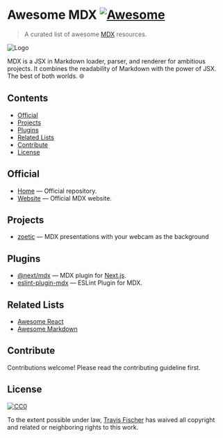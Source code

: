 # Awesome MDX [![Awesome](https://awesome.re/badge.svg)](https://awesome.re)

> A curated list of awesome [MDX](https://github.com/mdx-js/mdx) resources.

![Logo](./.github/repo.png)

MDX is a JSX in Markdown loader,
parser,
and renderer for ambitious projects.
It combines the readability of Markdown with the power of JSX.
The best of both worlds.
🌐

## Contents

* [Official](#official)
* [Projects](#projects)
* [Plugins](#plugins)
* [Related Lists](#related-lists)
* [Contribute](#contribute)
* [License](#license)

## Official

* [Home](https://github.com/mdx-js/mdx) — Official repository.
* [Website](https://mdxjs.com) — Official MDX website.

## Projects

* [zoetic](https://github.com/kantord/zoetic) — MDX presentations with your
  webcam as the background

## Plugins

* [@next/mdx](https://github.com/vercel/next.js/tree/canary/packages/next-mdx)
  — MDX plugin for [Next.js](https://github.com/vercel/next.js).
* [eslint-plugin-mdx](https://github.com/mdx-js/eslint-mdx) — ESLint
  Plugin for MDX.

## Related Lists

* [Awesome React](https://github.com/enaqx/awesome-react)
* [Awesome Markdown](https://github.com/BubuAnabelas/awesome-markdown)

## Contribute

Contributions welcome!
Please read the contributing guideline first.

## License

[![CC0](http://mirrors.creativecommons.org/presskit/buttons/88x31/svg/cc-zero.svg)](http://creativecommons.org/publicdomain/zero/1.0)

To the extent possible under law,
[Travis Fischer](https://github.com/transitive-bullshit) has waived all copyright and related or neighboring rights to this work.
